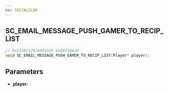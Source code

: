 ```yaml
---
ns: SOCIALCLUB
---
```

## SC_EMAIL_MESSAGE_PUSH_GAMER_TO_RECIP_LIST

```c
// 0x2330C12A7A605D16 0x9A703A2B
void SC_EMAIL_MESSAGE_PUSH_GAMER_TO_RECIP_LIST(Player* player);
```


## Parameters
* **player**: 

